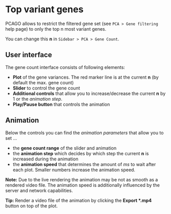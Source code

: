 # Top variant genes

PCAGO allows to restrict the filtered gene set (see `PCA > Gene filtering` help page)
to only the top n most variant genes.

You can change this **n** in `Sidebar > PCA > Gene Count`.

## User interface

The gene count interface consists of following elements:

* **Plot** of the gene variances. The red marker line is at the current **n** (by default the max. gene count)
* **Slider** to control the gene count
* **Additional controls** that allow you to increase/decrease the current **n** by 1 or the *animation step*.
* **Play/Pause button** that controls the animation

## Animation

Below the controls you can find the *animation parameters* that allow you to set ...

* the **gene count range** of the slider and animation
* the **animation step** which decides by which step the current **n** is increased during the animation
* the **animation speed** that determines the amount of *ms* to wait after each plot. Smaller numbers increase the animation speed.

**Note:** Due to the live rendering the animation may be not as smooth as a rendered video file. The animation speed is additionally influenced by the server and network capabilities.

**Tip:** Render a video file of the animation by clicking the **Export \*.mp4** button on top of the plot.
